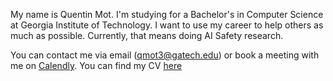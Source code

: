 My name is Quentin Mot. I'm studying for a Bachelor's in Computer Science at Georgia Institute of Technology. I want to use my career to help others as much as possible. Currently, that means doing AI Safety research.

You can contact me via email (qmot3@gatech.edu) or book a meeting with me on [Calendly](https://calendly.com/qmot/30min). You can find my CV [here](https://drive.google.com/file/d/18x24Ke5Y-MAvti0AjoowCVwATXrfTEMA/view?usp=sharing)

<!--
**QuarionIC/QuarionIC** is a ✨ _special_ ✨ repository because its `README.md` (this file) appears on your GitHub profile.

Here are some ideas to get you started:

- 🔭 I’m currently working on ...
- 🌱 I’m currently learning ...
- 👯 I’m looking to collaborate on ...
- 🤔 I’m looking for help with ...
- 💬 Ask me about ...
- 📫 How to reach me: ...
- 😄 Pronouns: ...
- ⚡ Fun fact: ...
</details>
<details>
<summary>Coursework</summary>
  I've added
</details>
-->
